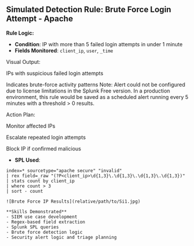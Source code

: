 ## Simulated Detection Rule: Brute Force Login Attempt - Apache

**Rule Logic:**  
- **Condition**: IP with more than 5 failed login attempts in under 1 minute  
- **Fields Monitored**: `client_ip`, `user`, `_time`

Visual Output:

IPs with suspicious failed login attempts

Indicates brute-force activity patterns
Note: Alert could not be configured due to license limitations in the Splunk Free version. In a production environment, this rule would be saved as a scheduled alert running every 5 minutes with a threshold > 0 results.

Action Plan:

Monitor affected IPs

Escalate repeated login attempts

Block IP if confirmed malicious
- **SPL Used**:
```spl
index=* sourcetype="apache secure" "invalid"
| rex field=_raw "(?P<client_ip>\d{1,3}\.\d{1,3}\.\d{1,3}\.\d{1,3})"
| stats count by client_ip
| where count > 3
| sort - count

![Brute Force IP Results](relative/path/to/Si1.jpg)

**Skills Demonstrated**
- SIEM use case development
- Regex-based field extraction
- Splunk SPL queries
- Brute force detection logic
- Security alert logic and triage planning

